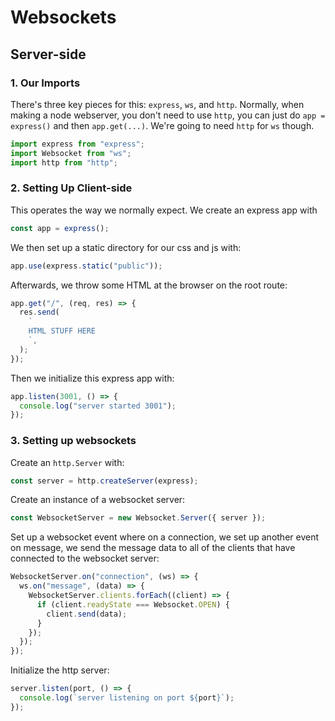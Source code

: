 # Websockets

## Server-side

### 1. Our Imports

There's three key pieces for this: `express`, `ws`, and `http`. Normally, when making a node webserver, you don't need to use `http`, you can just do `app = express()` and then `app.get(...)`. We're going to need `http` for `ws` though.

```typescript
import express from "express";
import Websocket from "ws";
import http from "http";
```

### 2. Setting Up Client-side

This operates the way we normally expect. We create an express app with

```typescript
const app = express();
```

We then set up a static directory for our css and js with:

```typescript
app.use(express.static("public"));
```

Afterwards, we throw some HTML at the browser on the root route:

```typescript
app.get("/", (req, res) => {
  res.send(
    `
    HTML STUFF HERE
    `,
  );
});
```

Then we initialize this express app with:

```typescript
app.listen(3001, () => {
  console.log("server started 3001");
});
```

### 3. Setting up websockets

Create an `http.Server` with:

```typescript
const server = http.createServer(express);
```

Create an instance of a websocket server:

```typescript
const WebsocketServer = new Websocket.Server({ server });
```

Set up a websocket event where on a connection, we set up another event on message, we send the message data to all of the clients that have connected to the websocket server:

```typescript
WebsocketServer.on("connection", (ws) => {
  ws.on("message", (data) => {
    WebsocketServer.clients.forEach((client) => {
      if (client.readyState === Websocket.OPEN) {
        client.send(data);
      }
    });
  });
});
```

Initialize the http server:

```typescript
server.listen(port, () => {
  console.log(`server listening on port ${port}`);
});
```
